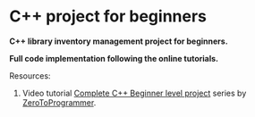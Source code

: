 # C++ project for beginners


<b>C++ library inventory management project for beginners.

Full code implementation following the online tutorials. </b>


Resources:

1. Video tutorial [Complete C++ Beginner level project](https://www.youtube.com/watch?v=v2ahOZH3msI) series by [ZeroToProgrammer](https://www.youtube.com/channel/UC6nkuunfOb1UrT7SZdpKsKw).


